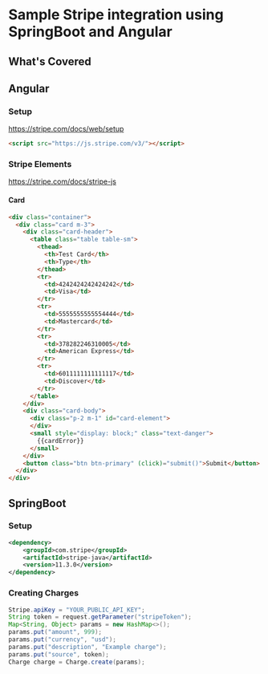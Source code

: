 # Sample Stripe integration using SpringBoot and Angular

## What's Covered

## Angular

### Setup
https://stripe.com/docs/web/setup

```html
<script src="https://js.stripe.com/v3/"></script>
```

### Stripe Elements
https://stripe.com/docs/stripe-js

#### Card
```html
<div class="container">
  <div class="card m-3">
    <div class="card-header">
      <table class="table table-sm">
        <thead>
          <th>Test Card</th>
          <th>Type</th>
        </thead>
        <tr>
          <td>4242424242424242</td>
          <td>Visa</td>
        </tr>
        <tr>
          <td>5555555555554444</td>
          <td>Mastercard</td>
        </tr>
        <tr>
          <td>378282246310005</td>
          <td>American Express</td>
        </tr>
        <tr>
          <td>6011111111111117</td>
          <td>Discover</td>
        </tr>
      </table>
    </div>
    <div class="card-body">
      <div class="p-2 m-1" id="card-element">
      </div>
      <small style="display: block;" class="text-danger">
        {{cardError}}
      </small>
    </div>
    <button class="btn btn-primary" (click)="submit()">Submit</button>
  </div>
</div>
```

## SpringBoot

### Setup
```xml
<dependency>
    <groupId>com.stripe</groupId>
    <artifactId>stripe-java</artifactId>
    <version>11.3.0</version>
</dependency>
```

### Creating Charges
```java
Stripe.apiKey = "YOUR_PUBLIC_API_KEY";
String token = request.getParameter("stripeToken");
Map<String, Object> params = new HashMap<>();
params.put("amount", 999);
params.put("currency", "usd");
params.put("description", "Example charge");
params.put("source", token);
Charge charge = Charge.create(params);
```